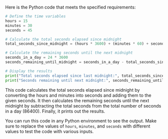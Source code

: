Here is the Python code that meets the specified requirements:

```python
# Define the time variables
hours = 15
minutes = 30
seconds = 45

# Calculate the total seconds elapsed since midnight
total_seconds_since_midnight = (hours * 3600) + (minutes * 60) + seconds

# Calculate the remaining seconds until the next midnight
seconds_in_a_day = 24 * 3600
seconds_remaining_until_midnight = seconds_in_a_day - total_seconds_since_midnight

# Display the results
print("Total seconds elapsed since last midnight:", total_seconds_since_midnight)
print("Seconds remaining until next midnight:", seconds_remaining_until_midnight)
```

This code calculates the total seconds elapsed since midnight by converting the hours and minutes into seconds and adding them to the given seconds. It then calculates the remaining seconds until the next midnight by subtracting the total seconds from the total number of seconds in a day (86400). Finally, it prints out the results.

You can run this code in any Python environment to see the output. Make sure to replace the values of `hours`, `minutes`, and `seconds` with different values to test the code with various inputs.